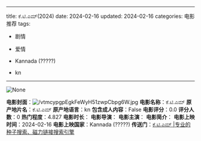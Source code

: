 
---
title: ಕೆ.ಟಿ.ಎಮ್(2024)
date: 2024-02-16
updated: 2024-02-16
categories: 电影推荐
tags:

- 剧情
- 爱情

- Kannada (?????)
- kn
---

<img src="https://image.tmdb.org/t/p/originalNone" alt="None" title="None">

**电影封面**：<img src="https://image.tmdb.org/t/p/w200/vtmcypgpEgkFeWyH51zwpCbpg6W.jpg" alt="/vtmcypgpEgkFeWyH51zwpCbpg6W.jpg" title="/vtmcypgpEgkFeWyH51zwpCbpg6W.jpg">
**电影名称**：ಕೆ.ಟಿ.ಎಮ್
**原产地片名**：ಕೆ.ಟಿ.ಎಮ್
**原产地语言**：kn
**包含成人内容**：False
**电影评分**：0.0
**评分人数**：0
**热门程度**：4.827
**电影时长**：
**电影导演**：
**电影主演**：
**电影简介**：
**电影上映时间**：2024-02-16
**电影上映国家**：Kannada (?????)
**传送门**：[ಕೆ.ಟಿ.ಎಮ್ |专业的种子搜索、磁力链接搜索引擎](https://movie.amd794.com:2083/?search=%E0%B2%95%E0%B3%86.%E0%B2%9F%E0%B2%BF.%E0%B2%8E%E0%B2%AE%E0%B3%8D&ordering=&mode=match_phrase&page_size=10&page=1)


